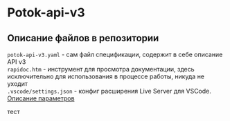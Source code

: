 # Potok-api-v3

## Описание файлов в репозитории
`potok-api-v3.yaml` - сам файл спецификации, содержит в себе описание API v3\
`rapidoc.htm` - инструмент для просмотра документации, здесь исключительно для использования в процессе работы, никуда не уходит\
`.vscode/settings.json` - конфиг расширения Live Server для VSCode. [Описание параметров](https://github.com/ritwickdey/vscode-live-server/blob/master/docs/settings.md)

тест
